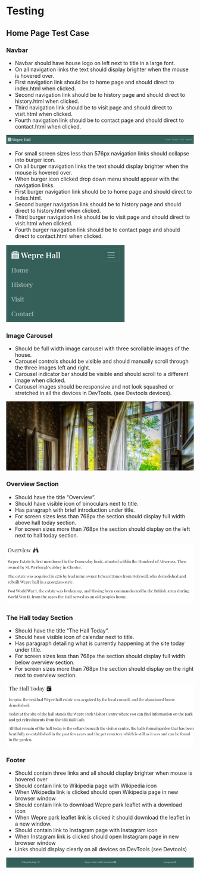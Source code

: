 # Testing

## Home Page Test Case

### Navbar

- Navbar should have house logo on left next to title in a large font.
- On all navigation links the text should display brighter when the mouse is hovered over.
- First navigation link should be to home page and should direct to index.html when clicked.
- Second navigation link should be to history page and should direct to history.html when clicked.
- Third navigation link should be to visit page and should direct to visit.html when clicked.
- Fourth navigation link should be to contact page and should direct to contact.html when clicked.  

![Image](assets/readme-images/big-navbar-image.png)  

- For small screen sizes less than 576px navigation links should collapse into burger icon.
- On all burger navigation links the text should display brighter when the mouse is hovered over.
- When burger icon clicked drop down menu should appear with the navigation links.
- First burger navigation link should be to home page and should direct to index.html.
- Second burger navigation link should be to history page and should direct to history.html when clicked.
- Third burger navigation link should be to visit page and should direct to visit.html when clicked.
- Fourth burger navigation link should be to contact page and should direct to contact.html when clicked.

![Image](assets/readme-images/small-navbar-image.png)  


### Image Carousel

-	Should be full width image carousel with three scrollable images of the house.
-	Carousel controls should be visible and should manually scroll through the three images left and right.
-	Carousel indicator bar should be visible and should scroll to a different image when clicked.
-	Carousel images should be responsive and not look squashed or stretched in all the devices in DevTools. (see Devtools devices).  

![Image](assets/readme-images/carousel-image.png)  

### Overview Section

-	Should have the title “Overview”.
-	Should have visible icon of binoculars next to title.
-	Has paragraph with brief introduction under title.
-	For screen sizes less than 768px the section should display full width above hall today section.
-	For screen sizes more than 768px the section should display on the left next to hall today section.

![Image](assets/readme-images/overview-image.png)  

### The Hall today Section

-	Should have the title “The Hall Today”.
-	Should have visible icon of calendar next to title.
-	Has paragraph detailing what is currently happening at the site today under title.
-	For screen sizes less than 768px the section should display full width below overview section.
-	For screen sizes more than 768px the section should display on the right next to overview section.

![Image](assets/readme-images/hall-today-image.png) 

### Footer

- Should contain three links and all should display brighter when mouse is hovered over
- Should contain link to Wikipedia page with Wikipedia icon
- When Wikipedia link is clicked should open Wikipedia page in new browser window
- Should contain link to download Wepre park leaflet with a download icon
- When Wepre park leaflet link is clicked it should download the leaflet in a new window.
- Should contain link to Instagram page with Instagram icon
- When Instagram link is clicked should open Instagram page in new browser window
- Links should display clearly on all devices on DevTools (see Devtools)

![Image](assets/readme-images/footer-image.png) 



